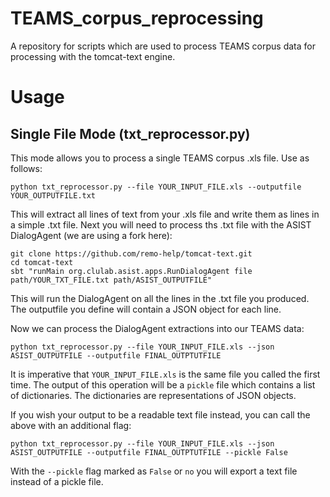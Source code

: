 # TEAMS_corpus_reprocessing
A repository for scripts which are used to process TEAMS corpus data for processing with the tomcat-text engine.

# Usage

## Single File Mode (txt_reprocessor.py)
This mode allows you to process a single TEAMS corpus .xls file. Use as follows:

    python txt_reprocessor.py --file YOUR_INPUT_FILE.xls --outputfile YOUR_OUTPUTFILE.txt

This will extract all lines of text from your .xls file and write them as lines in a simple .txt file. Next you will need to process ths .txt file with the ASIST DialogAgent (we are using a fork here):

    git clone https://github.com/remo-help/tomcat-text.git
    cd tomcat-text
    sbt "runMain org.clulab.asist.apps.RunDialogAgent file path/YOUR_TXT_FILE.txt path/ASIST_OUTPUTFILE"

This will run the DialogAgent on all the lines in the .txt file you produced. The outputfile you define will contain a JSON object for each line.

Now we can process the DialogAgent extractions into our TEAMS data:

    python txt_reprocessor.py --file YOUR_INPUT_FILE.xls --json ASIST_OUTPUTFILE --outputfile FINAL_OUTPTUTFILE

It is imperative that `YOUR_INPUT_FILE.xls` is the same file you called the first time. The output of this operation will be a `pickle` file which contains a list of dictionaries. The dictionaries are representations of JSON objects.

If you wish your output to be a readable text file instead, you can call the above with an additional flag:

    python txt_reprocessor.py --file YOUR_INPUT_FILE.xls --json ASIST_OUTPUTFILE --outputfile FINAL_OUTPTUTFILE --pickle False
    
With the `--pickle` flag marked as `False` or `no` you will export a text file instead of a pickle file.
